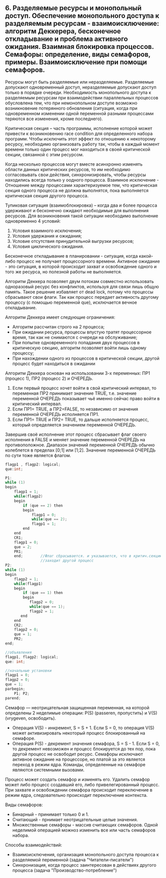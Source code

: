 ## 6. Разделяемые ресурсы и монопольный доступ. Обеспечение монопольного доступа к разделяемым ресурсам - взаимоисключение: алгоритм Деккерера, бесконечное откладывание и проблема активного ожидания. Взаимная блокировка процессов. Семафоры: определение, виды семафоров, примеры. Взаимоисключение при помощи семафоров.

Ресурсы могут быть разделяемые или неразделяемые. Разделяемые допускают одновременный доступ, неразделяемые допускают доступ только в порядке очереди.
Необходимость монопольного доступа к разделяемым ресурсам при взаимодействии параллельных процессов обусловлена тем, что при немонопольном доступе
возможно возникновение потерянного обновления (ситуация, когда при одновременном изменении одной переменной разными процессами теряются все изменения, кроме последнего).

Критическая секция – часть программы, исполнение которой может привести к возникновению race condition для определенного набора программ.
Чтобы исключить этот эффект по отношению к некоторому ресурсу, необходимо организовать работу так, чтобы в каждый момент времени только один
процесс мог находиться в своей критической секции, связанной с этим ресурсом.

Когда несколько процессов могут вместе асинхронно изменять области данных критических ресурсов, то им необходимо согласовывать свои действия, синхронизировать,
чтобы ресурсы находились всегда только у оодного процесса. Взаимное исключение - Отношение между процессами характеризуемое тем, что критическая секция
одного процесса не должна выполнятся, пока выполняется критическая секция другого процесса.

Тупиковая ситуация (взаимоблокировка) – когда два и более процесса удерживают и бесконечно ожидают необходимые для выполнения ресурсов. Для возникновения такой ситуации необходимо выполнение одновременно 4 условий:
1. Условия взаимного исключения;
2. Условия удержания и ожидания;
3. Условие отсутствия принудительной выгрузки ресурсов;
4. Условия циклического ожидания.

Бесконечное откладывание в планировании - ситуация, когда какой-либо процесс не получает процессорного времени.
Активное ожидание - это ситуация, в которой происходит захват и освобождение одного и того же ресурса, но полезной работы не выполняется.

Алгоритм Деккера позволяет двум потокам совместно использовать одноразовый ресурс без конфликтов, используя для связи лишь общую память.
Такое решение избавляет от dead lock, потому что процессы сбрасывают свои флаги. Так как процесс передает активность другому процессу (с помощью переменной que), исключается вечное откладывание.

Алгоритм Деккера имеет следующие ограничения:
- Алгоритм рассчитан строго на 2 процесса;
- При ожидании ресурса, процессы впустую тратят процессорное время, так как не снимаются с очереди на обслуживание;
- При попытке одновременного попадания двух процессов в критическую секцию, алгоритм позволяет войти лишь одному процессу;
- При нахождении одного из процессов в критической секции, другой процесс будет находиться в ожидании

Алгоритм Деккера основан на использовании 3-х переменных: ПР1 (процесс 1), ПР2 (процесс 2) и ОЧЕРЕДЬ.

1. Если первый процесс хочет войти в свой критический интервал, то переменная ПР2 принимает значение TRUE, т.е. значение переменной ОЧЕРЕДЬ показывает чьё именно сейчас право войти в критический интервал.
2. Если ПР1= TRUE, а ПР2=FALSE, то независимо от значения переменной ОЧЕРЕДЬ исполняется ПР1.
3. Если ПР1= TRUE и ПР2= TRUE, то дальше исполняется процесс, который определяется значением переменной ОЧЕРЕДЬ.

Завершив своё исполнение этот процесс сбрасывает флаг своего исполнения в FALSE и меняет значение переменной ОЧЕРЕДЬ на противоположное. Диапазон значений переменной ОЧЕРЕДЬ обычно колеблется в пределах [0;1] или [1;2]. Значение переменной ОЧЕРЕДЬ по сути тоже является флагом.

```java
flagp1 , flagp2: logical; 
que:int;

P1:
while (1)
begin
    flagp1 = 1;
    while(flagp2) 
    begin
        if (que == 2) then
        begin
            flagp1 = 0; 
            while(que == 2);
            flagp1 = 1;
        end 
    end
    CR1; 
    flagp1 = 0; 
    que = 2;
    PR1;
    end;        //Флаг сбрасывается. и указывается, что в критич.секцию  
                //заходит другой процесс
P2:
while (1) 
begin
    flagp2 = 1; 
    while(flagp1) 
    begin
        if (que == 1) then
        begin
           flagp2 = 0;
           while(que == 1);
           flagp2 = 1;
       end
    end
    CR2;
    flagp2 = 0;
    que = 1;
    PR2;
end;

//объявления 
flagp1, flagp2: logical;
que: int;

//начальные установки
flagp1 = 0;
flagp2 = 0;
que = 1;
parbegin;
    P1; P2;
parend;
```

Семафор — неотрицательная защищенная переменная, на которой определены 2 неделимые операции: P(S) (passeren, пропустить) и V(S) (vrygeven, освободить).
- Операция V(S) - инкремент, S = S + 1. Если S = 0, то операция V(S) может активизировать некоторый процесс блокированный на семафоре.
- Операция P(S) - декремент значения семафора, S = S - 1. Если S = 0, то декремент невозможен и процесс блокируется до тех пор, пока другой процесс не освободит ресурс.
Семафоры исключают активное ожидание на процессоре, но платой за это является переход в режим ядра. Команды, определенные на семафоре являются системными вызовами.

Процесс может создать семафор и изменять его. Удалить семафор может либо процесс создавший его, либо привелегированный процесс. При захвате и освобождении семафора происходит переключение в режим ядра, следовательно происходит переключение контекста.

Виды семафоров:
- Бинарный - принимает только 0 и 1.
- Считающий - прнимает неотрицательные целые значения.
- Множественные семафоры - массив считающих семафоров. Одной неделимой операцией можноз изменить все или часть семафоров набора.

Способы взаимодействий:
- Взаимоисключения, организация монопольного доступа процесса к разделяемой переменной (задача "Читатели-писатели")
- Синхронизация, когда процесс заинтересован в действиях другого процесса (задача "Производство-потребление")
